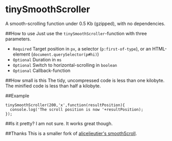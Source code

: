 # tinySmoothScroller
A smooth-scrolling function under 0.5 Kb (gzipped), with no dependencies.

##How to use
Just use the `tinySmoothScroller`-function with three parameters.
- `Required` Target position in `px`, a selector (`p:first-of-type`), or an HTML-element (`document.querySelector(p#hi)`)
- `Optional` Duration in `ms`
- `Optional` Switch to horizontal-scrolling in `boolean`
- `Optional` Callback-function

##How small is this
The tidy, uncompressed code is less than one kilobyte. The minified code is less than half a kilobyte.

##Example
```
tinySmoothScroller(200,'x',function(resultPosition){
  console.log('The scroll position is now '+resultPosition);
});
```

##Is it pretty?
I am not sure. It works great though.

##Thanks
This is a smaller fork of [alicelieutier's smoothScroll](https://github.com/alicelieutier/smoothScroll).
